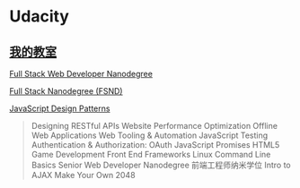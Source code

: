 # Udacity

##  [我的教室](https://classroom.udacity.com/me)

[Full Stack Web Developer Nanodegree](https://classroom.udacity.com/nanodegrees/nd004/syllabus)

[Full Stack Nanodegree (FSND)](https://udacity.atlassian.net/wiki/display/BENDH/FSND+Student+Handbook)

[JavaScript Design Patterns](https://www.udacity.com/course/progress#!/c-ud989-nd)


> Designing RESTful APIs
> Website Performance Optimization
> Offline Web Applications
> Web Tooling & Automation
> JavaScript Testing
> Authentication & Authorization: OAuth
> JavaScript Promises
> HTML5 Game Development
> Front End Frameworks
> Linux Command Line Basics
> Senior Web Developer Nanodegree
> 前端工程师纳米学位
> Intro to AJAX
> Make Your Own 2048